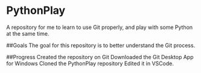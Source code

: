 # PythonPlay
A repository for me to learn to use Git properly, and play with some Python at the same time.

##Goals
The goal for this repository is to better understand the Git process.

##Progress
Created the repository on Git
Downloaded the Git Desktop App for Windows
Cloned the PythonPlay repository
Edited it in VSCode.
